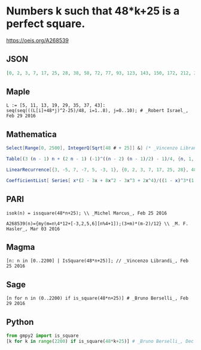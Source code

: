 # Numbers k such that 48\*k\+25 is a perfect square\.
https://oeis.org/A268539
## JSON
```JSON
[0, 2, 3, 7, 17, 25, 28, 38, 58, 72, 77, 93, 123, 143, 150, 172, 212, 238, 247, 275, 325, 357, 368, 402, 462, 500, 513, 553, 623, 667, 682, 728, 808, 858, 875, 927, 1017, 1073, 1092, 1150, 1250, 1312, 1333, 1397, 1507, 1575, 1598, 1668, 1788, 1862, 1887, 1963, 2093, 2173]
```
## Maple
```Maple
L := [5, 11, 13, 19, 29, 35, 37, 43]:
seq(seq(((L[i]+48*j)^2-25)/48, i=1..8), j=0..10); # _Robert Israel_, Feb 29 2016
```
## Mathematica
```Mathematica
Select[Range[0, 2500], IntegerQ[Sqrt[48 # + 25]] &] (* _Vincenzo Librandi_, Feb 25 2016 *)
```
```Mathematica
Table[(3 (n - 1) n + (2 n - 1) (-1)^((n - 2) (n - 1)/2) - 1)/4, {n, 1, 60}] (* _Bruno Berselli_, Feb 29 2016 *)
```
```Mathematica
LinearRecurrence[{3, -5, 7, -7, 5, -3, 1}, {0, 2, 3, 7, 17, 25, 28}, 48] (* _Robert G. Wilson v_, Mar 05 2016 *)
```
```Mathematica
CoefficientList[ Series[ x*(2 - 3x + 8x^2 - 3x^3 + 2x^4)/((1 - x)^3*(1 + x^2)^2), {x, 0, 47}], x] (* _Robert G. Wilson v_, Mar 05 2016 *)
```
## PARI
```PARI
isok(n) = issquare(48*n+25); \\ _Michel Marcus_, Feb 25 2016
```
```PARI
A268539(n)={my(m=n\4*12+[-3,2,5,6][n%4+1]);(3+m)*(m-2)/12} \\ _M. F. Hasler_, Mar 03 2016
```
## Magma
```Magma
[n: n in [0..2200] | IsSquare(48*n+25)]; // _Vincenzo Librandi_, Feb 25 2016
```
## Sage
```Sage
[n for n in (0..2200) if is_square(48*n+25)] # _Bruno Berselli_, Feb 29 2016
```
## Python
```Python
from gmpy2 import is_square
[k for k in range(2200) if is_square(48*k+25)] # _Bruno Berselli_, Dec 05 2016
```
